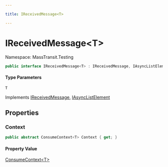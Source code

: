 ```yaml
---

title: IReceivedMessage<T>

---
```


# IReceivedMessage\<T\>

Namespace: MassTransit.Testing

```csharp
public interface IReceivedMessage<T> : IReceivedMessage, IAsyncListElement
```

#### Type Parameters

`T`<br/>

Implements [IReceivedMessage](../masstransit-testing/ireceivedmessage), [IAsyncListElement](../masstransit-testing/iasynclistelement)

## Properties

### **Context**

```csharp
public abstract ConsumeContext<T> Context { get; }
```

#### Property Value

[ConsumeContext\<T\>](../../masstransit-abstractions/masstransit/consumecontext-1)<br/>

